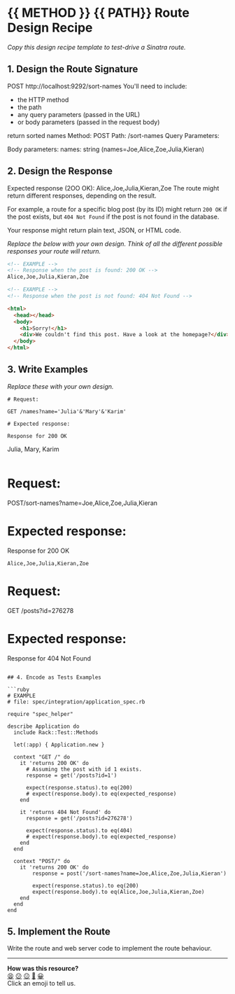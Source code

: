 # {{ METHOD }} {{ PATH}} Route Design Recipe

_Copy this design recipe template to test-drive a Sinatra route._

## 1. Design the Route Signature
POST http://localhost:9292/sort-names
You'll need to include:
  * the HTTP method
  * the path
  * any query parameters (passed in the URL)
  * or body parameters (passed in the request body)

return sorted names
Method: POST
Path: /sort-names
Query Parameters: 

Body parameters:
    names: string (names=Joe,Alice,Zoe,Julia,Kieran)

## 2. Design the Response
Expected response (2OO OK):
Alice,Joe,Julia,Kieran,Zoe
The route might return different responses, depending on the result.

For example, a route for a specific blog post (by its ID) might return `200 OK` if the post exists, but `404 Not Found` if the post is not found in the database.

Your response might return plain text, JSON, or HTML code. 

_Replace the below with your own design. Think of all the different possible responses your route will return._

```html
<!-- EXAMPLE -->
<!-- Response when the post is found: 200 OK -->
Alice,Joe,Julia,Kieran,Zoe

```

```html
<!-- EXAMPLE -->
<!-- Response when the post is not found: 404 Not Found -->

<html>
  <head></head>
  <body>
    <h1>Sorry!</h1>
    <div>We couldn't find this post. Have a look at the homepage?</div>
  </body>
</html>
```

## 3. Write Examples

_Replace these with your own design._

```
# Request:

GET /names?name='Julia'&'Mary'&'Karim'

# Expected response:

Response for 200 OK
```
Julia, Mary, Karim
```
```
# Request:

POST/sort-names?name=Joe,Alice,Zoe,Julia,Kieran

# Expected response:

Response for 200 OK
```
Alice,Joe,Julia,Kieran,Zoe
```
# Request:

GET /posts?id=276278

# Expected response:

Response for 404 Not Found
```

## 4. Encode as Tests Examples

```ruby
# EXAMPLE
# file: spec/integration/application_spec.rb

require "spec_helper"

describe Application do
  include Rack::Test::Methods

  let(:app) { Application.new }

  context "GET /" do
    it 'returns 200 OK' do
      # Assuming the post with id 1 exists.
      response = get('/posts?id=1')

      expect(response.status).to eq(200)
      # expect(response.body).to eq(expected_response)
    end

    it 'returns 404 Not Found' do
      response = get('/posts?id=276278')

      expect(response.status).to eq(404)
      # expect(response.body).to eq(expected_response)
    end
  end

  context "POST/" do
    it 'returns 200 OK' do
        response = post('/sort-names?name=Joe,Alice,Zoe,Julia,Kieran')

        expect(response.status).to eq(200)
        expect(response.body).to eq(Alice,Joe,Julia,Kieran,Zoe)
    end
  end
end
```

## 5. Implement the Route

Write the route and web server code to implement the route behaviour.

<!-- BEGIN GENERATED SECTION DO NOT EDIT -->

---

**How was this resource?**  
[😫](https://airtable.com/shrUJ3t7KLMqVRFKR?prefill_Repository=makersacademy%2Fweb-applications&prefill_File=resources%2Fsinatra_route_design_recipe_template.md&prefill_Sentiment=😫) [😕](https://airtable.com/shrUJ3t7KLMqVRFKR?prefill_Repository=makersacademy%2Fweb-applications&prefill_File=resources%2Fsinatra_route_design_recipe_template.md&prefill_Sentiment=😕) [😐](https://airtable.com/shrUJ3t7KLMqVRFKR?prefill_Repository=makersacademy%2Fweb-applications&prefill_File=resources%2Fsinatra_route_design_recipe_template.md&prefill_Sentiment=😐) [🙂](https://airtable.com/shrUJ3t7KLMqVRFKR?prefill_Repository=makersacademy%2Fweb-applications&prefill_File=resources%2Fsinatra_route_design_recipe_template.md&prefill_Sentiment=🙂) [😀](https://airtable.com/shrUJ3t7KLMqVRFKR?prefill_Repository=makersacademy%2Fweb-applications&prefill_File=resources%2Fsinatra_route_design_recipe_template.md&prefill_Sentiment=😀)  
Click an emoji to tell us.

<!-- END GENERATED SECTION DO NOT EDIT -->